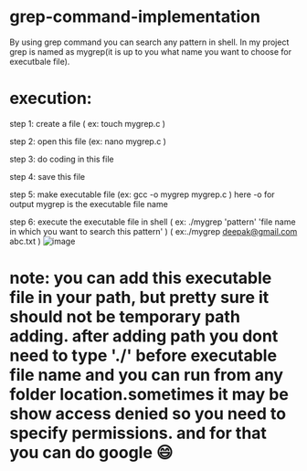 # grep-command-implementation
By using grep command you can search any pattern in shell. In my project grep is named as mygrep(it is up to you what name you want to choose for executbale file).


# execution:
step 1: create a file ( ex: touch mygrep.c )

step 2: open this file (ex: nano mygrep.c )

step 3: do coding in this file

step 4: save this file

step 5: make executable file (ex: gcc -o mygrep mygrep.c )
        here -o for output
        mygrep is the executable file name
        
       
step 6: execute the executable file in shell ( ex: ./mygrep 'pattern' 'file name in which you want to search this pattern' )
        ( ex:./mygrep deepak@gmail.com abc.txt )
        ![image](https://user-images.githubusercontent.com/79707576/121463364-89aa8880-c9cf-11eb-9c27-928bbfda7ad3.PNG)




# note: you can add this executable file in your path, but pretty sure it should not be temporary path adding. after adding path you dont need to type './' before executable file name and you can run from any folder location.sometimes it may be show access denied so you need to specify permissions. and for that you can do google 😄
      
